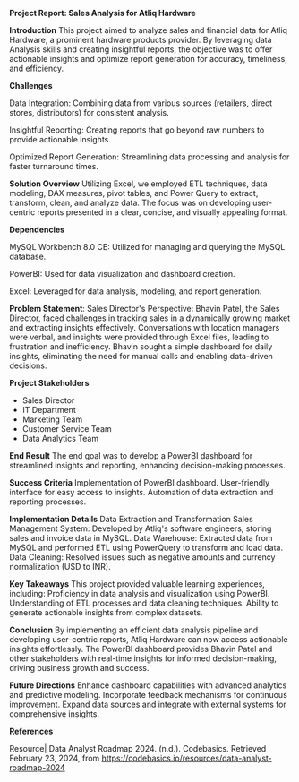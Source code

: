 **Project Report: Sales Analysis for Atliq Hardware**

 **Introduction**
This project aimed to analyze sales and financial data for Atliq Hardware, a prominent hardware products provider. By leveraging data Analysis skills and creating insightful reports, the objective was to offer actionable insights and optimize report generation for accuracy, timeliness, and efficiency.

**Challenges**

Data Integration: Combining data from various sources (retailers, direct stores, distributors) for consistent analysis.

Insightful Reporting: Creating reports that go beyond raw numbers to provide actionable insights.

Optimized Report Generation: Streamlining data processing and analysis for faster turnaround times.

**Solution Overview**
Utilizing Excel, we employed ETL techniques, data modeling, DAX measures, pivot tables, and Power Query to extract, transform, clean, and analyze data. The focus was on developing user-centric reports presented in a clear, concise, and visually appealing format.

**Dependencies**

MySQL Workbench 8.0 CE: Utilized for managing and querying the MySQL database.

PowerBI: Used for data visualization and dashboard creation.

Excel: Leveraged for data analysis, modeling, and report generation.

**Problem Statement**: Sales Director's Perspective: 
 Bhavin Patel, the Sales Director, faced challenges in tracking sales in a dynamically growing market and extracting insights effectively. Conversations with location managers were verbal, and insights were provided through Excel files, leading to frustration and inefficiency. Bhavin sought a simple dashboard for daily insights, eliminating the need for manual calls and enabling data-driven decisions.

**Project Stakeholders**
- Sales Director
- IT Department
- Marketing Team
- Customer Service Team
- Data Analytics Team

**End Result**
The end goal was to develop a PowerBI dashboard for streamlined insights and reporting, enhancing decision-making processes.

**Success Criteria**
Implementation of PowerBI dashboard.
User-friendly interface for easy access to insights.
Automation of data extraction and reporting processes.

**Implementation Details**
Data Extraction and Transformation
Sales Management System: Developed by Atliq's software engineers, storing sales and invoice data in MySQL.
Data Warehouse: Extracted data from MySQL and performed ETL using PowerQuery to transform and load data.
Data Cleaning: Resolved issues such as negative amounts and currency normalization (USD to INR).

**Key Takeaways**
This project provided valuable learning experiences, including:
Proficiency in data analysis and visualization using PowerBI.
Understanding of ETL processes and data cleaning techniques.
Ability to generate actionable insights from complex datasets.

**Conclusion**
By implementing an efficient data analysis pipeline and developing user-centric reports, Atliq Hardware can now access actionable insights effortlessly. The PowerBI dashboard provides Bhavin Patel and other stakeholders with real-time insights for informed decision-making, driving business growth and success.

**Future Directions**
Enhance dashboard capabilities with advanced analytics and predictive modeling.
Incorporate feedback mechanisms for continuous improvement.
Expand data sources and integrate with external systems for comprehensive insights.

**References**

Resource| Data Analyst Roadmap 2024. (n.d.). Codebasics. Retrieved February 23, 2024, from https://codebasics.io/resources/data-analyst-roadmap-2024

